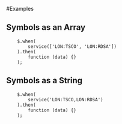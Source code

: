 
#Examples

## Symbols as an Array

```
    $.when(
        service(['LON:TSCO', 'LON:RDSA'])
    ).then(
        function (data) {}
    );
```


## Symbols as a String

```
    $.when(
        service('LON:TSCO,LON:RDSA')
    ).then(
        function (data) {}
    );
```